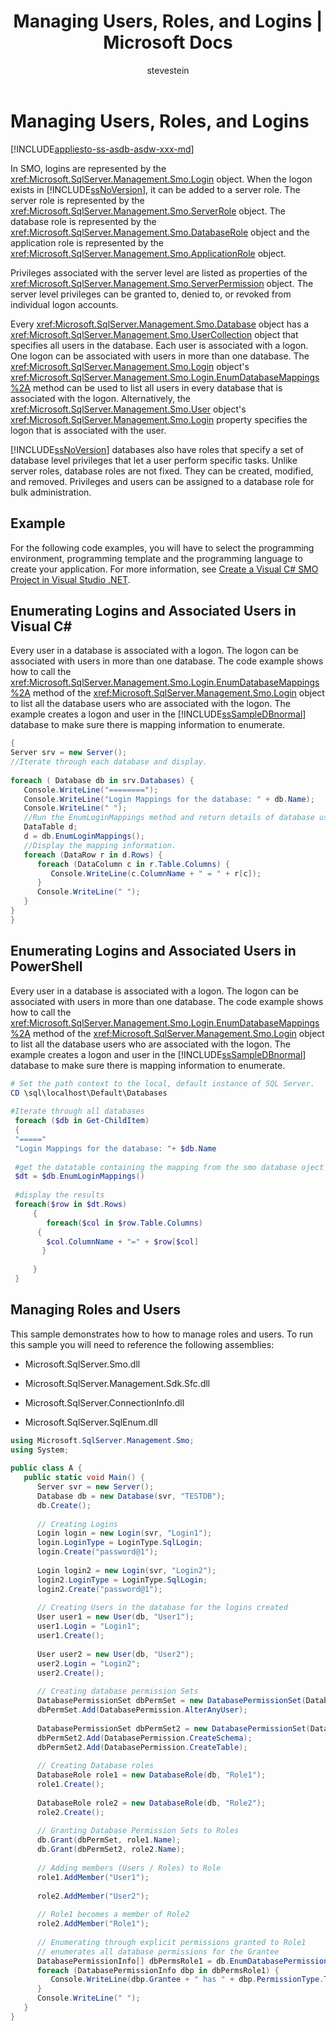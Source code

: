 ﻿---
title: "Managing Users, Roles, and Logins | Microsoft Docs"
ms.custom: ""
ms.date: "08/06/2017"
ms.prod: sql
ms.prod_service: "database-engine"
ms.component: "smo"
ms.reviewer: ""
ms.suite: "sql"
ms.technology: 

ms.tgt_pltfrm: ""
ms.topic: "reference"
helpviewer_keywords: 
  - "logins [SMO]"
  - "roles [SMO]"
  - "users [SMO]"
ms.assetid: 74e411fa-74ed-49ec-ab58-68c250f2280e
caps.latest.revision: 45
author: "stevestein"
ms.author: "sstein"
manager: craigg
monikerRange: "= azuresqldb-current || = azure-sqldw-latest || >= sql-server-2016 || = sqlallproducts-allversions"
---
# Managing Users, Roles, and Logins
[!INCLUDE[appliesto-ss-asdb-asdw-xxx-md](../../../includes/appliesto-ss-asdb-asdw-xxx-md.md)]

  In SMO, logins are represented by the <xref:Microsoft.SqlServer.Management.Smo.Login> object. When the logon exists in [!INCLUDE[ssNoVersion](../../../includes/ssnoversion-md.md)], it can be added to a server role. The server role is represented by the <xref:Microsoft.SqlServer.Management.Smo.ServerRole> object. The database role is represented by the <xref:Microsoft.SqlServer.Management.Smo.DatabaseRole> object and the application role is represented by the <xref:Microsoft.SqlServer.Management.Smo.ApplicationRole> object.  
  
 Privileges associated with the server level are listed as properties of the <xref:Microsoft.SqlServer.Management.Smo.ServerPermission> object. The server level privileges can be granted to, denied to, or revoked from individual logon accounts.  
  
 Every <xref:Microsoft.SqlServer.Management.Smo.Database> object has a <xref:Microsoft.SqlServer.Management.Smo.UserCollection> object that specifies all users in the database. Each user is associated with a logon. One logon can be associated with users in more than one database. The <xref:Microsoft.SqlServer.Management.Smo.Login> object's <xref:Microsoft.SqlServer.Management.Smo.Login.EnumDatabaseMappings%2A> method can be used to list all users in every database that is associated with the logon. Alternatively, the <xref:Microsoft.SqlServer.Management.Smo.User> object's <xref:Microsoft.SqlServer.Management.Smo.Login> property specifies the logon that is associated with the user.  
  
 [!INCLUDE[ssNoVersion](../../../includes/ssnoversion-md.md)] databases also have roles that specify a set of database level privileges that let a user perform specific tasks. Unlike server roles, database roles are not fixed. They can be created, modified, and removed. Privileges and users can be assigned to a database role for bulk administration.  
  
## Example  
 For the following code examples, you will have to select the programming environment, programming template and the programming language to create your application. For more information, see [Create a Visual C&#35; SMO Project in Visual Studio .NET](../../../relational-databases/server-management-objects-smo/how-to-create-a-visual-csharp-smo-project-in-visual-studio-net.md).  
  
## Enumerating Logins and Associated Users in Visual C#  
 Every user in a database is associated with a logon. The logon can be associated with users in more than one database. The code example shows how to call the <xref:Microsoft.SqlServer.Management.Smo.Login.EnumDatabaseMappings%2A> method of the <xref:Microsoft.SqlServer.Management.Smo.Login> object to list all the database users who are associated with the logon. The example creates a logon and user in the [!INCLUDE[ssSampleDBnormal](../../../includes/sssampledbnormal-md.md)] database to make sure there is mapping information to enumerate.  
  
```csharp  
{   
Server srv = new Server();   
//Iterate through each database and display.   
  
foreach ( Database db in srv.Databases) {   
   Console.WriteLine("========");   
   Console.WriteLine("Login Mappings for the database: " + db.Name);   
   Console.WriteLine(" ");   
   //Run the EnumLoginMappings method and return details of database user-login mappings to a DataTable object variable.   
   DataTable d;  
   d = db.EnumLoginMappings();   
   //Display the mapping information.   
   foreach (DataRow r in d.Rows) {   
      foreach (DataColumn c in r.Table.Columns) {   
         Console.WriteLine(c.ColumnName + " = " + r[c]);   
      }   
      Console.WriteLine(" ");   
   }   
}   
}  
```  
  
## Enumerating Logins and Associated Users in PowerShell  
 Every user in a database is associated with a logon. The logon can be associated with users in more than one database. The code example shows how to call the <xref:Microsoft.SqlServer.Management.Smo.Login.EnumDatabaseMappings%2A> method of the <xref:Microsoft.SqlServer.Management.Smo.Login> object to list all the database users who are associated with the logon. The example creates a logon and user in the [!INCLUDE[ssSampleDBnormal](../../../includes/sssampledbnormal-md.md)] database to make sure there is mapping information to enumerate.  
  
```powershell  
# Set the path context to the local, default instance of SQL Server.  
CD \sql\localhost\Default\Databases  
  
#Iterate through all databases  
 foreach ($db in Get-ChildItem)  
 {  
 "====="  
 "Login Mappings for the database: "+ $db.Name  
  
 #get the datatable containing the mapping from the smo database oject  
 $dt = $db.EnumLoginMappings()  
  
 #display the results  
 foreach($row in $dt.Rows)  
     {  
        foreach($col in $row.Table.Columns)  
      {  
        $col.ColumnName + "=" + $row[$col]  
       }  
  
     }  
 }  
```  
  
## Managing Roles and Users  
 This sample demonstrates how to how to manage roles and users. To run this sample you will need to reference the following assemblies:  
  
-   Microsoft.SqlServer.Smo.dll  
  
-   Microsoft.SqlServer.Management.Sdk.Sfc.dll  
  
-   Microsoft.SqlServer.ConnectionInfo.dll  
  
-   Microsoft.SqlServer.SqlEnum.dll  
  
```csharp  
using Microsoft.SqlServer.Management.Smo;  
using System;  
  
public class A {  
   public static void Main() {  
      Server svr = new Server();  
      Database db = new Database(svr, "TESTDB");  
      db.Create();  
  
      // Creating Logins  
      Login login = new Login(svr, "Login1");  
      login.LoginType = LoginType.SqlLogin;  
      login.Create("password@1");  
  
      Login login2 = new Login(svr, "Login2");  
      login2.LoginType = LoginType.SqlLogin;  
      login2.Create("password@1");  
  
      // Creating Users in the database for the logins created  
      User user1 = new User(db, "User1");  
      user1.Login = "Login1";  
      user1.Create();  
  
      User user2 = new User(db, "User2");  
      user2.Login = "Login2";  
      user2.Create();  
  
      // Creating database permission Sets  
      DatabasePermissionSet dbPermSet = new DatabasePermissionSet(DatabasePermission.AlterAnySchema);  
      dbPermSet.Add(DatabasePermission.AlterAnyUser);  
  
      DatabasePermissionSet dbPermSet2 = new DatabasePermissionSet(DatabasePermission.CreateType);  
      dbPermSet2.Add(DatabasePermission.CreateSchema);  
      dbPermSet2.Add(DatabasePermission.CreateTable);  
  
      // Creating Database roles  
      DatabaseRole role1 = new DatabaseRole(db, "Role1");  
      role1.Create();  
  
      DatabaseRole role2 = new DatabaseRole(db, "Role2");  
      role2.Create();  
  
      // Granting Database Permission Sets to Roles  
      db.Grant(dbPermSet, role1.Name);  
      db.Grant(dbPermSet2, role2.Name);  
  
      // Adding members (Users / Roles) to Role  
      role1.AddMember("User1");  
  
      role2.AddMember("User2");  
  
      // Role1 becomes a member of Role2  
      role2.AddMember("Role1");  
  
      // Enumerating through explicit permissions granted to Role1  
      // enumerates all database permissions for the Grantee  
      DatabasePermissionInfo[] dbPermsRole1 = db.EnumDatabasePermissions("Role1");     
      foreach (DatabasePermissionInfo dbp in dbPermsRole1) {  
         Console.WriteLine(dbp.Grantee + " has " + dbp.PermissionType.ToString() + " permission.");  
      }  
      Console.WriteLine(" ");  
   }  
}  
```
  
  
